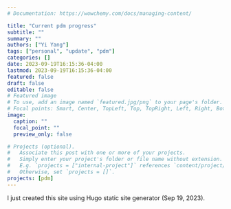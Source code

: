 ```yaml
---
# Documentation: https://wowchemy.com/docs/managing-content/

title: "Current pdm progress"
subtitle: ""
summary: ""
authors: ["Yi Yang"]
tags: ["personal", "update", "pdm"]
categories: []
date: 2023-09-19T16:15:36-04:00
lastmod: 2023-09-19T16:15:36-04:00
featured: false
draft: false
editable: false
# Featured image
# To use, add an image named `featured.jpg/png` to your page's folder.
# Focal points: Smart, Center, TopLeft, Top, TopRight, Left, Right, BottomLeft, Bottom, BottomRight.
image:
  caption: ""
  focal_point: ""
  preview_only: false

# Projects (optional).
#   Associate this post with one or more of your projects.
#   Simply enter your project's folder or file name without extension.
#   E.g. `projects = ["internal-project"]` references `content/project/deep-learning/index.md`.
#   Otherwise, set `projects = []`.
projects: [pdm]
---
```

I just created this site using Hugo static site generator (Sep 19, 2023).  
